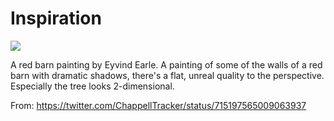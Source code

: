 # Inspiration

![](https://db-feed.s3.amazonaws.com/legacy/CezkWqcWIAE5l62.jpg)

A red barn painting by Eyvind Earle. A painting of some of the walls of a red barn with dramatic shadows, there's a flat, unreal quality to the perspective. Especially the tree looks 2-dimensional.

From: https://twitter.com/ChappellTracker/status/715197565009063937